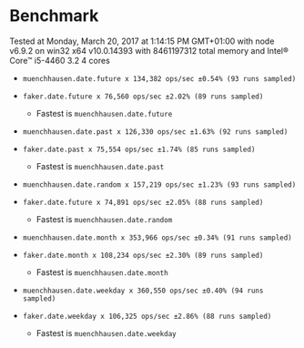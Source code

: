 # Benchmark

Tested at Monday, March 20, 2017 at 1:14:15 PM GMT+01:00
 with node v6.9.2 on win32 x64 v10.0.14393 with 8461197312 total memory and
 Intel® Core™ i5-4460 3.2 4 cores

- `muenchhausen.date.future x 134,382 ops/sec ±0.54% (93 runs sampled)`  
- `faker.date.future x 76,560 ops/sec ±2.02% (89 runs sampled)`  
  - Fastest is `muenchhausen.date.future`  
  
- `muenchhausen.date.past x 126,330 ops/sec ±1.63% (92 runs sampled)`  
- `faker.date.past x 75,554 ops/sec ±1.74% (85 runs sampled)`  
  - Fastest is `muenchhausen.date.past`  
  
- `muenchhausen.date.random x 157,219 ops/sec ±1.23% (93 runs sampled)`  
- `faker.date.future x 74,891 ops/sec ±2.05% (88 runs sampled)`  
  - Fastest is `muenchhausen.date.random`  
  
- `muenchhausen.date.month x 353,966 ops/sec ±0.34% (91 runs sampled)`  
- `faker.date.month x 108,234 ops/sec ±2.30% (89 runs sampled)`  
  - Fastest is `muenchhausen.date.month`  
  
- `muenchhausen.date.weekday x 360,550 ops/sec ±0.40% (94 runs sampled)`  
- `faker.date.weekday x 106,325 ops/sec ±2.86% (88 runs sampled)`  
  - Fastest is `muenchhausen.date.weekday`  
  
